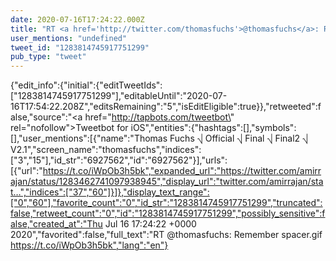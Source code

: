 ```yaml
---
date: 2020-07-16T17:24:22.000Z
title: "RT <a href='http://twitter.com/thomasfuchs'>@thomasfuchs</a>: Remember spacer.gif https://t.co/iWpOb3h5bk″"
user_mentions: "undefined"
tweet_id: "1283814745917751299"
pub_type: "tweet"
---
```

{"edit_info":{"initial":{"editTweetIds":["1283814745917751299"],"editableUntil":"2020-07-16T17:54:22.208Z","editsRemaining":"5","isEditEligible":true}},"retweeted":false,"source":"<a href=\"http://tapbots.com/tweetbot\" rel=\"nofollow\">Tweetbot for iΟS</a>","entities":{"hashtags":[],"symbols":[],"user_mentions":[{"name":"Thomas Fuchs ⎷ Official ⎷ Final ⎷ Final2 ⎷ V2.1","screen_name":"thomasfuchs","indices":["3","15"],"id_str":"6927562","id":"6927562"}],"urls":[{"url":"https://t.co/iWpOb3h5bk","expanded_url":"https://twitter.com/amirrajan/status/1283462741097938945","display_url":"twitter.com/amirrajan/stat…","indices":["37","60"]}]},"display_text_range":["0","60"],"favorite_count":"0","id_str":"1283814745917751299","truncated":false,"retweet_count":"0","id":"1283814745917751299","possibly_sensitive":false,"created_at":"Thu Jul 16 17:24:22 +0000 2020","favorited":false,"full_text":"RT @thomasfuchs: Remember spacer.gif https://t.co/iWpOb3h5bk","lang":"en"}
